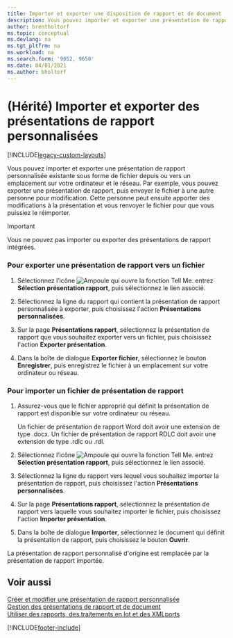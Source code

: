 ```yaml
---
title: Importer et exporter une disposition de rapport et de document
description: Vous pouvez importer et exporter une présentation de rapport personnalisée existante sous forme de fichier depuis ou vers un emplacement sur votre ordinateur et le réseau.
author: brentholtorf
ms.topic: conceptual
ms.devlang: na
ms.tgt_pltfrm: na
ms.workload: na
ms.search.form: '9652, 9650'
ms.date: 04/01/2021
ms.author: bholtorf
---
```

# (Hérité) Importer et exporter des présentations de rapport personnalisées

[!INCLUDE[legacy-custom-layouts](includes/legacy-custom-layouts.md)]

Vous pouvez importer et exporter une présentation de rapport personnalisée existante sous forme de fichier depuis ou vers un emplacement sur votre ordinateur et le réseau. Par exemple, vous pouvez exporter une présentation de rapport, puis envoyer le fichier à une autre personne pour modification. Cette personne peut ensuite apporter des modifications à la présentation et vous renvoyer le fichier pour que vous puissiez le réimporter.  

> [!IMPORTANT]  
>  Vous ne pouvez pas importer ou exporter des présentations de rapport intégrées.  

### Pour exporter une présentation de rapport vers un fichier  

1.  Sélectionnez l’icône ![Ampoule qui ouvre la fonction Tell Me.](media/ui-search/search_small.png "Dites-moi ce que vous voulez faire") entrez **Sélection présentation rapport**, puis sélectionnez le lien associé.  

2.  Sélectionnez la ligne du rapport qui contient la présentation de rapport personnalisée à exporter, puis choisissez l'action **Présentations personnalisées**.  

3.  Sur la page **Présentations rapport**, sélectionnez la présentation de rapport que vous souhaitez exporter vers un fichier, puis choisissez l'action **Exporter présentation**.  

4.  Dans la boîte de dialogue **Exporter fichier**, sélectionnez le bouton **Enregistrer**, puis enregistrez le fichier à un emplacement sur votre ordinateur ou réseau.  

### Pour importer un fichier de présentation de rapport  

1.  Assurez-vous que le fichier approprié qui définit la présentation de rapport est disponible sur votre ordinateur ou réseau.  

     Un fichier de présentation de rapport Word doit avoir une extension de type .docx. Un fichier de présentation de rapport RDLC doit avoir une extension de type .rdlc ou .rdl.  

2.  Sélectionnez l’icône ![Ampoule qui ouvre la fonction Tell Me.](media/ui-search/search_small.png "Dites-moi ce que vous voulez faire") entrez **Sélection présentation rapport**, puis sélectionnez le lien associé.  

3.  Sélectionnez la ligne du rapport vers lequel vous souhaitez importer la présentation de rapport, puis choisissez l'action **Présentations personnalisées**.  

4.  Sur la page **Présentations rapport**, sélectionnez la présentation de rapport vers laquelle vous souhaitez importer le fichier, puis choisissez l'action **Importer présentation**.  

5.  Dans la boîte de dialogue **Importer**, sélectionnez le document qui définit la présentation de rapport, puis choisissez le bouton **Ouvrir**.  

 La présentation de rapport personnalisé d'origine est remplacée par la présentation de rapport importée.  

## Voir aussi

[Créer et modifier une présentation de rapport personnalisée](ui-how-create-custom-report-layout.md)   
[Gestion des présentations de rapport et de document](ui-manage-report-layouts.md)  
[Utiliser des rapports, des traitements en lot et des XMLports](ui-work-report.md)    


[!INCLUDE[footer-include](includes/footer-banner.md)]
